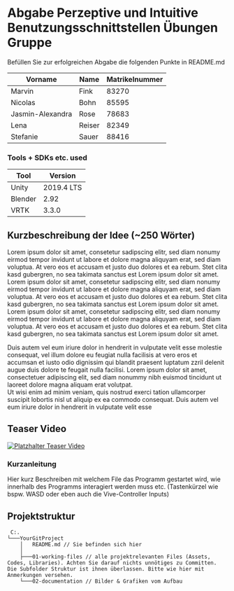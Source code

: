 # Abgabe Perzeptive und Intuitive Benutzungsschnittstellen Übungen Gruppe 

Befüllen Sie zur erfolgreichen Abgabe die folgenden Punkte in README.md 


| Vorname                         | Name                         | Matrikelnummer |
|---------------------------------|------------------------------|----------------|
| Marvin | Fink| 83270|
| Nicolas| Bohn | 85595|
| Jasmin-Alexandra|Rose|78683|
| Lena| Reiser| 82349|
| Stefanie| Sauer | 88416|

### Tools + SDKs etc. used

| Tool    | Version    |
|---------|------------|
| Unity   | 2019.4 LTS |
| Blender | 2.92       |
| VRTK    | 3.3.0      |


## Kurzbeschreibung der Idee (~250 Wörter)

Lorem ipsum dolor sit amet, consetetur sadipscing elitr, sed diam nonumy eirmod tempor invidunt ut labore et dolore magna aliquyam erat, sed diam voluptua. At vero eos et accusam et justo duo dolores et ea rebum. Stet clita kasd gubergren, no sea takimata sanctus est Lorem ipsum dolor sit amet. Lorem ipsum dolor sit amet, consetetur sadipscing elitr, sed diam nonumy eirmod tempor invidunt ut labore et dolore magna aliquyam erat, sed diam voluptua. At vero eos et accusam et justo duo dolores et ea rebum. Stet clita kasd gubergren, no sea takimata sanctus est Lorem ipsum dolor sit amet. Lorem ipsum dolor sit amet, consetetur sadipscing elitr, sed diam nonumy eirmod tempor invidunt ut labore et dolore magna aliquyam erat, sed diam voluptua. At vero eos et accusam et justo duo dolores et ea rebum. Stet clita kasd gubergren, no sea takimata sanctus est Lorem ipsum dolor sit amet. 
 
Duis autem vel eum iriure dolor in hendrerit in vulputate velit esse molestie consequat, vel illum dolore eu feugiat nulla facilisis at vero eros et accumsan et iusto odio dignissim qui blandit praesent luptatum zzril delenit augue duis dolore te feugait nulla facilisi. Lorem ipsum dolor sit amet, consectetuer adipiscing elit, sed diam nonummy nibh euismod tincidunt ut laoreet dolore magna aliquam erat volutpat.   
Ut wisi enim ad minim veniam, quis nostrud exerci tation ullamcorper suscipit lobortis nisl ut aliquip ex ea commodo consequat. Duis autem vel eum iriure dolor in hendrerit in vulputate velit esse

## Teaser Video 

[![Platzhalter Teaser Video](https://img.youtube.com/vi/6Us8-EXPCLY/0.jpg)](https://youtu.be/6Us8-EXPCLY)


### Kurzanleitung

Hier kurz Beschreiben mit welchem File das Programm gestartet wird, wie innerhalb des Programms interagiert werden muss etc. (Tastenkürzel wie bspw. WASD oder eben auch die Vive-Controller Inputs)

 
## Projektstruktur

```
 C:.
└───YourGitProject
    │   README.md // Sie befinden sich hier
    │
    ├───01-working-files // alle projektrelevanten Files (Assets, Codes, Libraries). Achten Sie darauf nichts unnötiges zu Committen. Die Subfolder Struktur ist ihnen überlassen. Bitte wie hier mit Anmerkungen versehen.
    └───02-documentation // Bilder & Grafiken vom Aufbau
```

